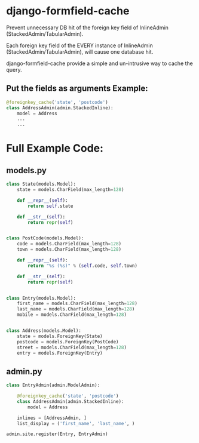 django-formfield-cache
============================

Prevent unnecessary DB hit of the foreign key field of InlineAdmin (StackedAdmin/TabularAdmin).

Each foreign key field of the EVERY instance of InlineAdmin (StackedAdmin/TabularAdmin), will cause one database hit.

django-formfield-cache provide a simple and un-intrusive way to cache the query.

Put the fields as arguments 
Example: 
--------
```python
@foreignkey_cache('state', 'postcode')
class AddressAdmin(admin.StackedInline):
    model = Address
    ...
    ...
```


Full Example Code:
==================

models.py
---------
```python
class State(models.Model):
    state = models.CharField(max_length=128)

    def __repr__(self):
        return self.state

    def __str__(self):
        return repr(self)


class PostCode(models.Model):
    code = models.CharField(max_length=128)
    town = models.CharField(max_length=128)

    def __repr__(self):
        return "%s (%s)" % (self.code, self.town)

    def __str__(self):
        return repr(self)


class Entry(models.Model):
    first_name = models.CharField(max_length=128)
    last_name = models.CharField(max_length=128)
    mobile = models.CharField(max_length=128)


class Address(models.Model):
    state = models.ForeignKey(State)
    postcode = models.ForeignKey(PostCode)
    street = models.CharField(max_length=128)
    entry = models.ForeignKey(Entry)
```

admin.py
--------

```python
class EntryAdmin(admin.ModelAdmin):

    @foreignkey_cache('state', 'postcode')
    class AddressAdmin(admin.StackedInline):
        model = Address

    inlines = [AddressAdmin, ]
    list_display = ('first_name', 'last_name', )

admin.site.register(Entry, EntryAdmin)
```    
